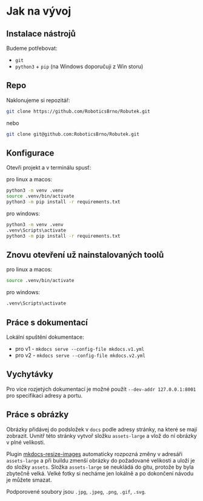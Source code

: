 # Jak na vývoj

## Instalace nástrojů
Budeme potřebovat:
- `git`
- `python3` + `pip` (na Windows doporučuji z Win storu)

## Repo
Naklonujeme si repozitář:

```bash
git clone https://github.com/RoboticsBrno/Robutek.git
```
nebo
```bash
git clone git@github.com:RoboticsBrno/Robutek.git
```

## Konfigurace

Otevři projekt a v terminálu spusť:

pro linux a macos:
```bash
python3 -m venv .venv
source .venv/bin/activate
python3 -m pip install -r requirements.txt
```

pro windows:
```bash
python3 -m venv .venv
.venv\Scripts\activate 
python3 -m pip install -r requirements.txt
```


## Znovu otevření už nainstalovaných toolů
pro linux a macos:
```bash
source .venv/bin/activate
```

pro windows:
```bash
.venv\Scripts\activate 
```


## Práce s dokumentací

Lokální spuštění dokumentace:
- pro v1 - `mkdocs serve --config-file mkdocs.v1.yml`
- pro v2 - `mkdocs serve --config-file mkdocs.v2.yml`


## Vychytávky
Pro více rozjetých dokumentací je možné použít `--dev-addr 127.0.0.1:8001` pro specifikaci adresy a portu.

## Práce s obrázky

Obrázky přidávej do podsložek v `docs` podle adresy stránky, na které se mají zobrazit.
Uvnitř této stránky vytvoř složku `assets-large` a vlož do ní obrázky v plné velikosti.

Plugin [mkdocs-resize-images](https://github.com/JakubAndrysek/mkdocs-resize-images) automaticky rozpozná
změny v adresáři `assets-large` a při buildu zmenší obrázky do požadované velikosti a uloží je do složky `assets`.
Složka `assets-large` se neukládá do gitu, protože by byla zbytečně velká. Velké fotky si necháme jen lokálně a po dokončení návodu je můžete smazat.

Podporovené soubory jsou `.jpg`, `.jpeg`, `.png`, `.gif`, `.svg`.
